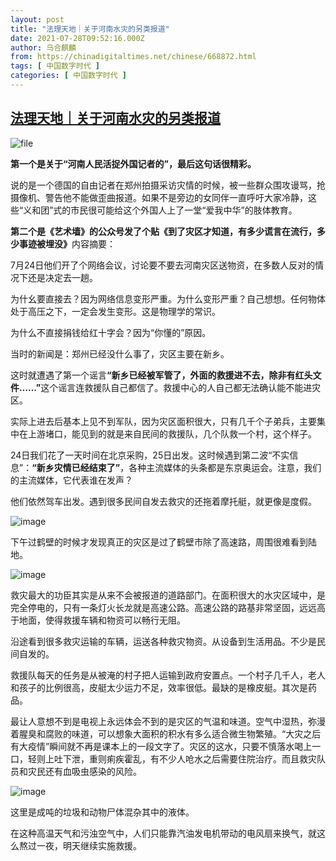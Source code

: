 ```yaml
---
layout: post
title: "法理天地｜关于河南水灾的另类报道"
date: 2021-07-28T09:52:16.000Z
author: 乌合麒麟
from: https://chinadigitaltimes.net/chinese/668872.html
tags: [ 中国数字时代 ]
categories: [ 中国数字时代 ]
---
```

<!--1627465936000-->
[法理天地｜关于河南水灾的另类报道](https://chinadigitaltimes.net/chinese/668872.html)
------

<div>
<p><img src="https://chinadigitaltimes.net/chinese/files/2021/07/image-1627464134765.png" alt="file" /></p><p><strong>第一个是关于“河南人民活捉外国记者的”，最后这句话很精彩。</strong></p><p>说的是一个德国的自由记者在郑州拍摄采访灾情的时候，被一些群众围攻谩骂，抢摄像机、警告他不能做歪曲报道。如果不是旁边的女同伴一直呼吁大家冷静，这些“义和团”式的市民很可能给这个外国人上了一堂“爱我中华”的肢体教育。</p><p><strong>第二个是《艺术墙》的公众号发了个贴《到了灾区才知道，有多少谎言在流行，多少事迹被埋没》</strong>内容摘要：</p><p>7月24日他们开了个网络会议，讨论要不要去河南灾区送物资，在多数人反对的情况下还是决定去一趟。</p><p>为什幺要直接去？因为网络信息变形严重。为什么变形严重？自己想想。任何物体处于高压之下，一定会发生变形。这是物理学的常识。</p><p>为什么不直接捐钱给红十字会？因为“你懂的”原因。</p><p>当时的新闻是：郑州已经没什么事了，灾区主要在新乡。</p><p>这时就遭遇了第一个谣言<strong>“新乡已经被军管了，外面的救援进不去，除非有红头文件……”</strong>这个谣言连救援队自己都信了。救援中心的人自己都无法确认能不能进灾区。</p><p>实际上进去后基本上见不到军队，因为灾区面积很大，只有几千个子弟兵，主要集中在上游堵口，能见到的就是来自民间的救援队，几个队救一个村，这个样子。</p><p>24日我们花了一天时间在北京采购，25日出发。这时候遇到第二波“不实信息”：<strong>“新乡灾情已经结束了”</strong>，各种主流媒体的头条都是东京奥运会。注意，我们的主流媒体，它代表谁在发声？</p><p>他们依然驾车出发。遇到很多民间自发去救灾的还拖着摩托艇，就更像是度假。</p><p><img src="https://chinadigitaltimes.net/chinese/files/2021/07/post-668872-61012198199df." alt="image" /></p><p>下午过鹤壁的时候才发现真正的灾区是过了鹤壁市除了高速路，周围很难看到陆地。</p><p><img src="https://chinadigitaltimes.net/chinese/files/2021/07/post-668872-61012198570dc.gif" alt="image" /></p><p>救灾最大的功臣其实是从来不会被报道的道路部门。在面积很大的水灾区域中，是完全停电的，只有一条灯火长龙就是高速公路。高速公路的路基非常坚固，远远高于地面，使得救援车辆和物资可以畅行无阻。</p><p>沿途看到很多救灾运输的车辆，运送各种救灾物资。从设备到生活用品。不少是民间自发的。</p><p>救援队每天的任务是从被淹的村子把人运输到政府安置点。一个村子几千人，老人和孩子的比例很高，皮艇太少运力不足，效率很低。最缺的是橡皮艇。其次是药品。</p><p>最让人意想不到是电视上永远体会不到的是灾区的气温和味道。空气中湿热，弥漫着腥臭和腐败的味道，可以想象大面积的积水有多么适合微生物繁殖。“大灾之后有大疫情”瞬间就不再是课本上的一段文字了。灾区的这水，只要不慎落水喝上一口，轻则上吐下泄，重则痢疾霍乱，有不少人呛水之后需要住院治疗。而且救灾队员和灾民还有血吸虫感染的风险。</p><p><img src="https://chinadigitaltimes.net/chinese/files/2021/07/post-668872-6101219886e4f." alt="image" /></p><p>这里是成吨的垃圾和动物尸体混杂其中的液体。</p><p>在这种高温天气和污浊空气中，人们只能靠汽油发电机带动的电风扇来换气，就这么熬过一夜，明天继续实施救援。</p>
</div>
